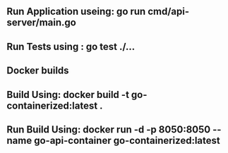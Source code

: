 ## Run Application useing: go run cmd/api-server/main.go
## Run Tests using : go test ./... 


## Docker builds
## Build Using: docker build -t go-containerized:latest .
## Run Build Using: docker run -d -p 8050:8050 --name go-api-container go-containerized:latest

